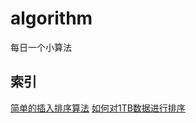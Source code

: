 # algorithm
每日一个小算法

## 索引

[简单的插入排序算法](https://github.com/aiboom/algorithm/blob/master/note/2018-05-30.md#简单的插入排序)
[如何对1TB数据进行排序](https://github.com/aiboom/algorithm/blob/master/note/2018-07-25-thinking.md#如何对1TB数据进行排序)
